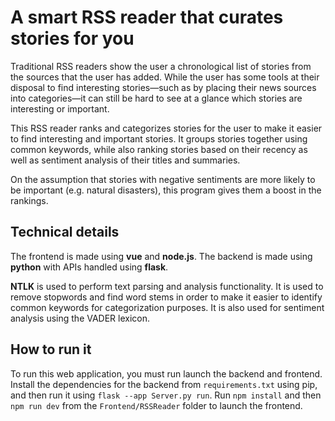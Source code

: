 # A smart RSS reader that curates stories for you
Traditional RSS readers show the user a chronological list of stories from the sources that the user has added. While the user has some tools at their disposal to find interesting stories—such as by placing their news sources into categories—it can still be hard to see at a glance which stories are interesting or important. 

This RSS reader ranks and categorizes stories for the user to make it easier to find interesting and important stories. It groups stories together using common keywords, while also ranking stories based on their recency as well as sentiment analysis of their titles and summaries. 

On the assumption that stories with negative sentiments are more likely to be important (e.g. natural disasters), this program gives them a boost in the rankings.

## Technical details

The frontend is made using **vue** and **node.js**. The backend is made using **python** with APIs handled using **flask**.

**NTLK** is used to perform text parsing and analysis functionality. It is used to remove stopwords and find word stems in order to make it easier to identify common keywords for categorization purposes. It is also used for sentiment analysis using the VADER lexicon.

## How to run it
To run this web application, you must run launch the backend and frontend.
Install the dependencies for the backend from `requirements.txt` using pip, and then run it using `flask --app Server.py run`.
Run `npm install` and then `npm run dev` from the `Frontend/RSSReader` folder to launch the frontend.
